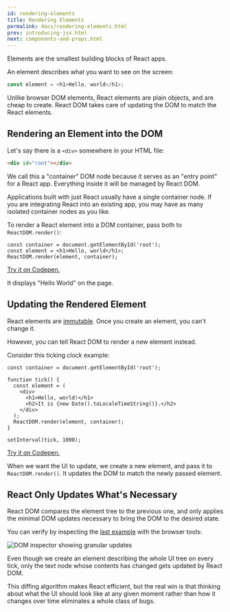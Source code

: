 ```yaml
---
id: rendering-elements
title: Rendering Elements
permalink: docs/rendering-elements.html
prev: introducing-jsx.html
next: components-and-props.html
---
```


Elements are the smallest building blocks of React apps.

An element describes what you want to see on the screen:

```js
const element = <h1>Hello, world</h1>;
```

Unlike browser DOM elements, React elements are plain objects, and are cheap to create. React DOM takes care of updating the DOM to match the React elements.

## Rendering an Element into the DOM

Let's say there is a `<div>` somewhere in your HTML file:

```html
<div id="root"></div>
```

We call this a "container" DOM node because it serves as an "entry point" for a React app. Everything inside it will be managed by React DOM.

Applications built with just React usually have a single container node. If you are integrating React into an existing app, you may have as many isolated container nodes as you like.

To render a React element into a DOM container, pass both to `ReactDOM.render()`:

```js{3}
const container = document.getElementById('root');
const element = <h1>Hello, world</h1>;
ReactDOM.render(element, container);
```

[Try it on Codepen.](http://codepen.io/gaearon/pen/rrpgNB?editors=1010)

It displays "Hello World" on the page.

## Updating the Rendered Element

React elements are [immutable](https://en.wikipedia.org/wiki/Immutable_object). Once you create an element, you can't change it.

However, you can tell React DOM to render a new element instead.

Consider this ticking clock example:

```js{10}
const container = document.getElementById('root');

function tick() {
  const element = (
    <div>
      <h1>Hello, world!</h1>
      <h2>It is {new Date().toLocaleTimeString()}.</h2>
    </div>
  );
  ReactDOM.render(element, container);
}

setInterval(tick, 1000);
```

[Try it on Codepen.](http://codepen.io/gaearon/pen/gwoJZk?editors=0010)

When we want the UI to update, we create a new element, and pass it to `ReactDOM.render()`. It updates the DOM to match the newly passed element.

## React Only Updates What's Necessary

React DOM compares the element tree to the previous one, and only applies the minimal DOM updates necessary to bring the DOM to the desired state.

You can verify by inspecting the [last example](http://codepen.io/gaearon/pen/gwoJZk?editors=0010) with the browser tools:

![DOM inspector showing granular updates](/react/img/docs/granular-dom-updates.gif)

Even though we create an element describing the whole UI tree on every tick, only the text node whose contents has changed gets updated by React DOM.

This diffing algorithm makes React efficient, but the real win is that thinking about what the UI should look like at any given moment rather than how it changes over time eliminates a whole class of bugs.
